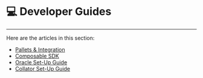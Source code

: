 # **💻** Developer Guides

---

Here are the articles in this section:
- [Pallets & Integration](./developer-guides/pallets-overview.md)
- [Composable SDK](./developer-guides/composable-sdk.md)
- [Oracle Set-Up Guide](./developer-guides/oracle-set-up-guide.md)
- [Collator Set-Up Guide](./developer-guides/collator-set-up-guide.md)